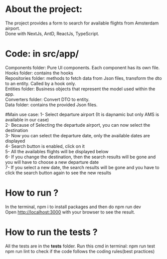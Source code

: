 # About the project:
The project provides a form to search for available flights from Amsterdam airport.<br>
Done with NextJs, AntD, ReactJs, TypeScript.<br>

# Code: in src/app/
Components folder: Pure UI components. Each component has its own file.<br>
Hooks folder: contains the hooks<br>
Repositories folder: methods to fetch data from Json files, transform the dto to an entity. Called by a hook only.<br>
Entities folder: Business objects that represent the model used within the app.<br>
Converters folder: Convert DTO to entity.<br>
Data folder: contains the provided Json files.<br>

#Main use case:
1- Select departure airport (It is daynamic but only AMS is available in our case)<br>
2- Because of Selecting the departude airport, you can now select the destination<br>
3- Now you can select the departure date, only the available dates are displayed<br>
4- Search button is enabled, click on it<br>
5- All the availables flights will be displayed below<br>
6- If you change the destination, then the search results will be gone and you will have to choose a new departure date<br>
7- If you select a new date, the search results will be gone and you have to click the search button again to see the new results<br>


# How to run ?
In the terminal, npm i to install packages and then do npm run dev<br>
Open [http://localhost:3000](http://localhost:3000) with your browser to see the result.<br>

# How to run the tests ?
All the tests are in the __tests__ folder. Run this cmd in terminal: npm run test<br>
npm run lint to check if the code follows the coding rules(best practices)<br>

